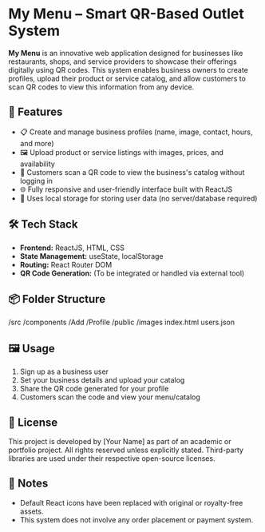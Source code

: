 # My Menu – Smart QR-Based Outlet System

**My Menu** is an innovative web application designed for businesses like restaurants, shops, and service providers to showcase their offerings digitally using QR codes. This system enables business owners to create profiles, upload their product or service catalog, and allow customers to scan QR codes to view this information from any device.

## 🚀 Features

- 📋 Create and manage business profiles (name, image, contact, hours, and more)
- 🖼️ Upload product or service listings with images, prices, and availability
- 📱 Customers scan a QR code to view the business's catalog without logging in
- 🌐 Fully responsive and user-friendly interface built with ReactJS
- 💾 Uses local storage for storing user data (no server/database required)

## 🛠️ Tech Stack

- **Frontend:** ReactJS, HTML, CSS
- **State Management:** useState, localStorage
- **Routing:** React Router DOM
- **QR Code Generation:** (To be integrated or handled via external tool)

## 📦 Folder Structure

/src
/components
/Add
/Profile
/public
/images
index.html
users.json

## 🖼️ Usage

1. Sign up as a business user
2. Set your business details and upload your catalog
3. Share the QR code generated for your profile
4. Customers scan the code and view your menu/catalog

## 🧾 License

This project is developed by [Your Name] as part of an academic or portfolio project. All rights reserved unless explicitly stated. Third-party libraries are used under their respective open-source licenses.

## 📣 Notes

- Default React icons have been replaced with original or royalty-free assets.
- This system does not involve any order placement or payment system.